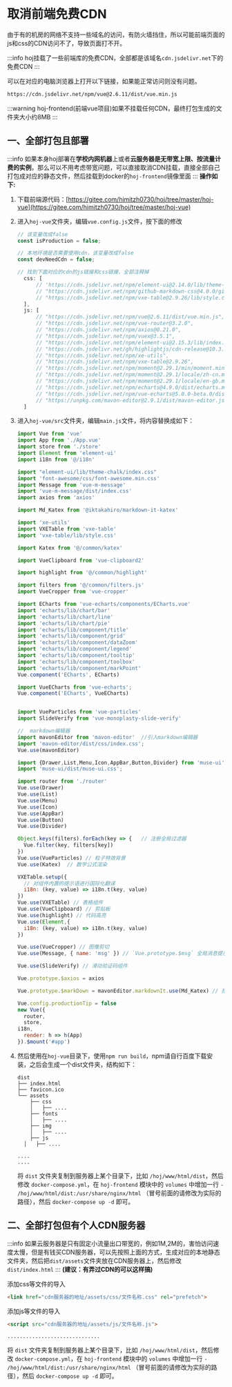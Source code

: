 # 取消前端免费CDN

由于有的机房的网络不支持一些域名的访问，有防火墙挡住，所以可能前端页面的js和css的CDN访问不了，导致页面打不开。

:::info
hoj挂载了一些前端库的免费CDN，全部都是该域名`cdn.jsdelivr.net`下的免费CDN
:::

可以在对应的电脑浏览器上打开以下链接，如果能正常访问则没有问题。

```html
https://cdn.jsdelivr.net/npm/vue@2.6.11/dist/vue.min.js
```

:::warning
hoj-frontend(前端vue项目)如果不挂载任何CDN，最终打包生成的文件夹大小约8MB
:::

## 一、全部打包且部署

:::info
如果本身hoj部署在**学校内网机器**上或者**云服务器是无带宽上限、按流量计费的实例**，那么可以不用考虑带宽问题，可以直接取消CDN挂载，直接全部自己打包成对应的静态文件，然后挂载到docker的`hoj-frontend`镜像里面
:::
**操作如下:**
  1. 下载前端源代码：[https://gitee.com/himitzh0730/hoj/tree/master/hoj-vue](https://gitee.com/himitzh0730/hoj/tree/master/hoj-vue)

  2. 进入`hoj-vue`文件夹，编辑`vue.config.js`文件，按下面的修改

     ```js
     // 该变量改成false
     const isProduction = false;
     
     // 本地环境是否需要使用cdn，该变量改成false
     const devNeedCdn = false;
     
     // 找到下面对应的cdn的js链接和css链接，全部注释掉
       css: [
           // 'https://cdn.jsdelivr.net/npm/element-ui@2.14.0/lib/theme-chalk/index.css',
           // "https://cdn.jsdelivr.net/npm/github-markdown-css@4.0.0/github-markdown.min.css",
           // "https://cdn.jsdelivr.net/npm/vxe-table@2.9.26/lib/style.css",
       ],
       js: [
           // "https://cdn.jsdelivr.net/npm/vue@2.6.11/dist/vue.min.js",
           // "https://cdn.jsdelivr.net/npm/vue-router@3.2.0",
           // "https://cdn.jsdelivr.net/npm/axios@0.21.0",
           // "https://cdn.jsdelivr.net/npm/vuex@3.5.1",
           // "https://cdn.jsdelivr.net/npm/element-ui@2.15.3/lib/index.js",
           // "https://cdn.jsdelivr.net/gh/highlightjs/cdn-release@10.3.2/build/highlight.min.js",
           // "https://cdn.jsdelivr.net/npm/xe-utils",
           // "https://cdn.jsdelivr.net/npm/vxe-table@2.9.26",
           // "https://cdn.jsdelivr.net/npm/moment@2.29.1/min/moment.min.js",
           // "https://cdn.jsdelivr.net/npm/moment@2.29.1/locale/zh-cn.min.js",
           // "https://cdn.jsdelivr.net/npm/moment@2.29.1/locale/en-gb.min.js",
           // "https://cdn.jsdelivr.net/npm/echarts@4.9.0/dist/echarts.min.js",
           // "https://cdn.jsdelivr.net/npm/vue-echarts@5.0.0-beta.0/dist/vue-echarts.js",
           // "https://unpkg.com/mavon-editor@2.9.1/dist/mavon-editor.js"
       ]
     ```

  3. 进入`hoj-vue/src`文件夹，编辑`main.js`文件，将内容替换成如下：

     ```js
     import Vue from 'vue'
     import App from './App.vue'
     import store from './store'
     import Element from 'element-ui'
     import i18n from '@/i18n'
     
     import "element-ui/lib/theme-chalk/index.css"
     import 'font-awesome/css/font-awesome.min.css'
     import Message from 'vue-m-message'
     import 'vue-m-message/dist/index.css'
     import axios from 'axios'
     
     import Md_Katex from '@iktakahiro/markdown-it-katex'
     
     import 'xe-utils' 
     import VXETable from 'vxe-table'
     import 'vxe-table/lib/style.css'
     
     import Katex from '@/common/katex'
     
     import VueClipboard from 'vue-clipboard2'
     
     import highlight from '@/common/highlight'
     
     import filters from '@/common/filters.js'
     import VueCropper from 'vue-cropper'
     
     import ECharts from 'vue-echarts/components/ECharts.vue'
     import 'echarts/lib/chart/bar'
     import 'echarts/lib/chart/line'
     import 'echarts/lib/chart/pie'
     import 'echarts/lib/component/title'
     import 'echarts/lib/component/grid'
     import 'echarts/lib/component/dataZoom'
     import 'echarts/lib/component/legend'
     import 'echarts/lib/component/tooltip'
     import 'echarts/lib/component/toolbox'
     import 'echarts/lib/component/markPoint'
     Vue.component('ECharts', ECharts)
     
     import VueECharts from 'vue-echarts';
     Vue.component('ECharts', VueECharts)
     
     
     import VueParticles from 'vue-particles'
     import SlideVerify from 'vue-monoplasty-slide-verify'
     
     //  markdown编辑器
     import mavonEditor from 'mavon-editor'  //引入markdown编辑器
     import 'mavon-editor/dist/css/index.css';
     Vue.use(mavonEditor)
     
     import {Drawer,List,Menu,Icon,AppBar,Button,Divider} from 'muse-ui';
     import 'muse-ui/dist/muse-ui.css';
     
     import router from './router'
     Vue.use(Drawer)
     Vue.use(List)
     Vue.use(Menu)
     Vue.use(Icon)
     Vue.use(AppBar)
     Vue.use(Button)
     Vue.use(Divider)
     
     Object.keys(filters).forEach(key => {   // 注册全局过滤器
       Vue.filter(key, filters[key])
     })
     Vue.use(VueParticles) // 粒子特效背景
     Vue.use(Katex)  // 数学公式渲染
     
     VXETable.setup({
       // 对组件内置的提示语进行国际化翻译
       i18n: (key, value) => i18n.t(key, value)
     })
     Vue.use(VXETable) // 表格组件
     Vue.use(VueClipboard) // 剪贴板
     Vue.use(highlight) // 代码高亮
     Vue.use(Element,{
       i18n: (key, value) => i18n.t(key, value)
     })
     
     Vue.use(VueCropper) // 图像剪切
     Vue.use(Message, { name: 'msg' }) // `Vue.prototype.$msg` 全局消息提示
     
     Vue.use(SlideVerify) // 滑动验证码组件
     
     Vue.prototype.$axios = axios
     
     Vue.prototype.$markDown = mavonEditor.markdownIt.use(Md_Katex) // 挂载到vue
     
     Vue.config.productionTip = false
     new Vue({
       router,
       store,
     i18n,
       render: h => h(App)
   	 }).$mount('#app')
     
     ```
  
  4. 然后使用在`hoj-vue`目录下，使用`npm run build`，npm请自行百度下载安装，之后会生成一个dist文件夹，结构如下：
  
     ```
     dist
     ├── index.html
     ├── favicon.ico
     └── assets
         ├── css
         │   ├── ....
         ├── fonts
         │   ├── ....
         ├── img
         │   ├── ....
         ├── js
       │   ├── ....
     
     ....
     ....
     ```
  
     将 `dist` 文件夹复制到服务器上某个目录下，比如 `/hoj/www/html/dist`，然后修改 `docker-compose.yml`，在 `hoj-frontend` 模块中的 `volumes` 中增加一行 `- /hoj/www/html/dist:/usr/share/nginx/html` （冒号前面的请修改为实际的路径），然后 `docker-compose up -d` 即可。


## 二、全部打包但有个人CDN服务器
:::info
如果云服务器是只有固定小流量出口带宽的，例如1M,2M的，害怕访问速度太慢，但是有钱买CDN服务器，可以先按照上面的方式，生成对应的本地静态文件夹，然后把`dist/assets`文件夹放在CDN服务器上，然后修改`dist/index.html`
:::
  **(建议：有弄过CDN的可以这样搞)**

  添加css等文件的导入
  
  ```html
  <link href="cdn服务器的地址/assets/css/文件名称.css" rel="prefetch">
  ```

  添加js等文件的导入
  
  ```html
  <script src="cdn服务器的地址/assets/js/文件名称.js">
  ```
  
  
    ..............................
  
   将 `dist` 文件夹复制到服务器上某个目录下，比如 `/hoj/www/html/dist`，然后修改 `docker-compose.yml`，在 `hoj-frontend` 模块中的 `volumes` 中增加一行 `- /hoj/www/html/dist:/usr/share/nginx/html` （冒号前面的请修改为实际的路径），然后 `docker-compose up -d` 即可。